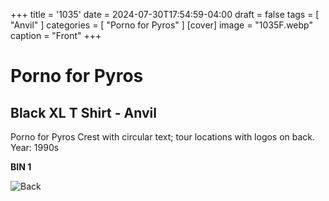 +++
title = '1035'
date = 2024-07-30T17:54:59-04:00
draft = false
tags = [ "Anvil" ]
categories = [ "Porno for Pyros" ]
[cover]
image = "1035F.webp"
caption = "Front"
+++
# Porno for Pyros
## Black XL T Shirt - Anvil

Porno for Pyros Crest with circular text; tour locations with logos on back. Year: 1990s

**BIN 1**

![Back](/1035B.webp)
